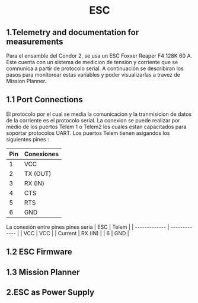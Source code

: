

<div align="center">
<h1> ESC
</div>


## 1.Telemetry and documentation for measurements

Para el ensamble del Condor 2, se usa un ESC Foxxer Reaper F4 128K 60 A. Este cuenta con un sistema de medicion de tension y corriente que se comnunica a partir de protocolo serial. A continuación se describiran los pasos para monitorear estas variables y poder visualizarlas a travez de Mission Planner.


## 1.1 Port Connections 

El protocolo por el cual se media la comunicacion y la tranmisicion de datos de la corriente es el protocolo serial. La conexion se puede realizar por medio de los puertos Telem 1 o Telem2 los cuales estan capacitados para soportar protocolos UART. Los puertos Telem tienen asigandos los siguientes pines :

<div align="center">
 
| Pin  | Conexiones |
| ------------- | ------------- |
| 1 | VCC  |
| 2 | TX (OUT)  |
| 3 | RX (IN)  |
| 4 | CTS  |
| 5 | RTS  |
| 6 | GND  |

</div>


La conexión entre pines pines seria
| ESC  | Telem |
| ------------- | ------------- |
| VCC | VCC  |
| Current | RX (IN)  |
| 6 | GND  |



## 1.2 ESC Firmware

## 1.3 Mission Planner






## 2.ESC as Power Supply
 
